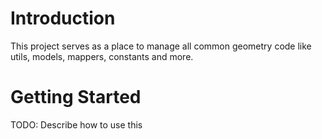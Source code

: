 # Introduction
This project serves as a place to manage all common geometry code like utils, models, mappers, constants and more.

# Getting Started
TODO: Describe how to use this
